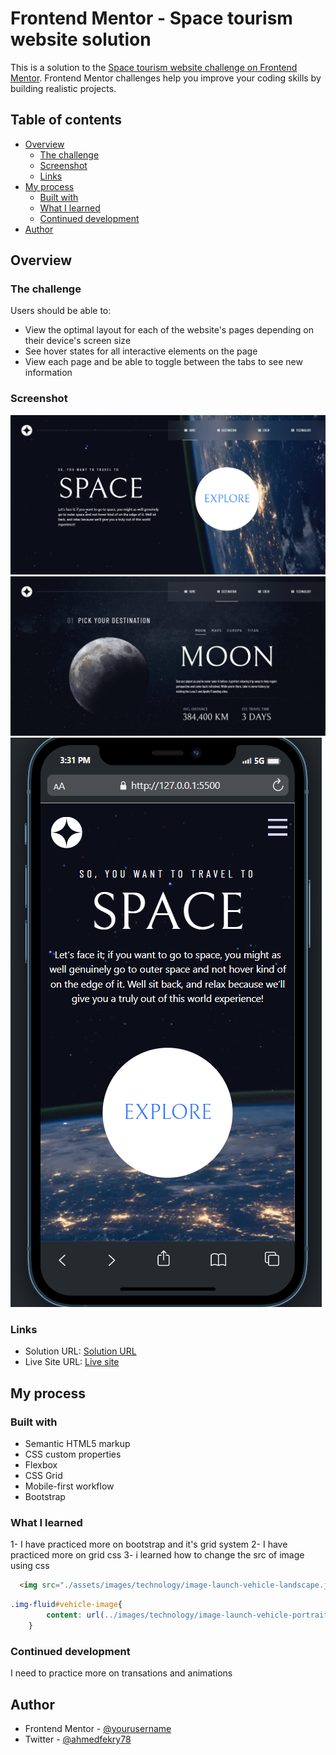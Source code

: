 # Frontend Mentor - Space tourism website solution

This is a solution to the [Space tourism website challenge on Frontend Mentor](https://www.frontendmentor.io/challenges/space-tourism-multipage-website-gRWj1URZ3). Frontend Mentor challenges help you improve your coding skills by building realistic projects. 

## Table of contents

- [Overview](#overview)
  - [The challenge](#the-challenge)
  - [Screenshot](#screenshot)
  - [Links](#links)
- [My process](#my-process)
  - [Built with](#built-with)
  - [What I learned](#what-i-learned)
  - [Continued development](#continued-development)
- [Author](#author)

## Overview

### The challenge

Users should be able to:

- View the optimal layout for each of the website's pages depending on their device's screen size
- See hover states for all interactive elements on the page
- View each page and be able to toggle between the tabs to see new information

### Screenshot

![](./assets/images/screenshots/home-desktop.png)
![](./assets/images/screenshots/destination-desktop.png)
![](./assets/images/screenshots/home-nobile.png)

### Links

- Solution URL: [Solution URL](https://github.com/ahmedfekry/ahmedfekry.github.io/tree/master/FrontendMentor/space-tourism-website-main)
- Live Site URL: [Live site ](https://ahmedfekry.github.io/FrontendMentor/space-tourism-website-main/index.html)

## My process

### Built with

- Semantic HTML5 markup
- CSS custom properties
- Flexbox
- CSS Grid
- Mobile-first workflow
- Bootstrap

### What I learned

1- I have practiced more on bootstrap and it's grid system
2- I have practiced more on grid css
3- i learned how to change the src of image using css


```html
  <img src="./assets/images/technology/image-launch-vehicle-landscape.jpg" id="vehicle-image" class="img-fluid" alt="">
```
```css
.img-fluid#vehicle-image{
        content: url(../images/technology/image-launch-vehicle-portrait.jpg);
    }
```
### Continued development

  I need to practice more on transations and animations
  

## Author

- Frontend Mentor - [@yourusername](https://www.frontendmentor.io/profile/ahmedfekry)
- Twitter - [@ahmedfekry78](https://www.twitter.com/ahmedfekry78)
